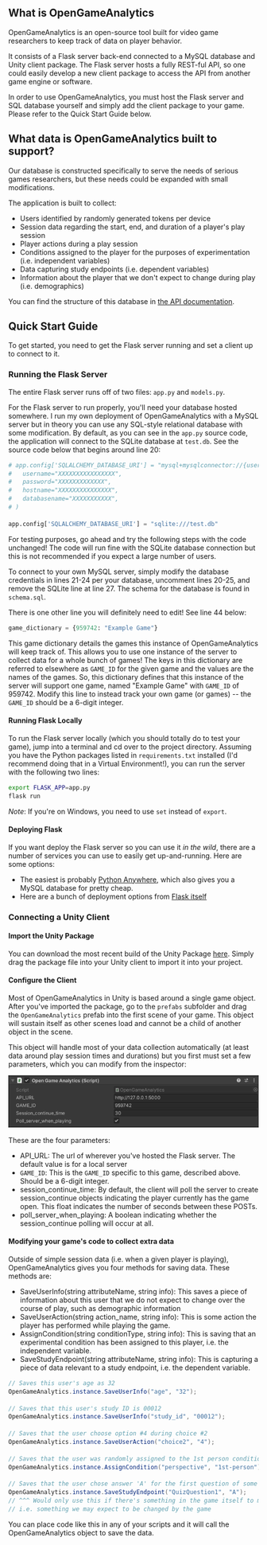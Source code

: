 ## What is OpenGameAnalytics

OpenGameAnalytics is an open-source tool built for video game researchers to keep track of data on player behavior. 

It consists of a Flask server back-end connected to a MySQL database and Unity client package. The Flask server hosts a fully REST-ful API, so one could easily develop a new client package to access the API from another game engine or software.

In order to use OpenGameAnalytics, you must host the Flask server and SQL database yourself and simply add the client package to your game. Please refer to the Quick Start Guide below.

## What data is OpenGameAnalytics built to support?

Our database is constructed specifically to serve the needs of serious games researchers, but these needs could be expanded with small modifications.

The application is built to collect:
- Users identified by randomly generated tokens per device
- Session data regarding the start, end, and duration of a player's play session
- Player actions during a play session
- Conditions assigned to the player for the purposes of experimentation (i.e. independent variables)
- Data capturing study endpoints (i.e. dependent variables)
- Information about the player that we don't expect to change during play (i.e. demographics)

You can find the structure of this database in [the API documentation](https://docs.google.com/document/d/1boJc0PTgcztlJy4J4IM-3FxQNMzzfH5-iXgfxh5r_A4/edit?usp=sharing).

## Quick Start Guide

To get started, you need to get the Flask server running and set a client up to connect to it.

### Running the Flask Server

The entire Flask server runs off of two files: `app.py` and `models.py`. 

For the Flask server to run properly, you'll need your database hosted somewhere. I run my own deployment of OpenGameAnalytics with a MySQL server but in theory you can use any SQL-style relational database with some modification. By default, as you can see in the `app.py` source code, the application will connect to the SQLite database at `test.db`. See the source code below that begins around line 20:

```python
# app.config['SQLALCHEMY_DATABASE_URI'] = "mysql+mysqlconnector://{username}:{password}@{hostname}/{databasename}".format(
# 	username="XXXXXXXXXXXXXXXX",
# 	password="XXXXXXXXXXXXX",
# 	hostname="XXXXXXXXXXXXXXX",
# 	databasename="XXXXXXXXXXX",
# )

app.config['SQLALCHEMY_DATABASE_URI'] = "sqlite:///test.db"
```
For testing purposes, go ahead and try the following steps with the code unchanged! The code will run fine with the SQLite database connection but this is not recommended if you expect a large number of users. 

To connect to your own MySQL server, simply modify the database credentials in lines 21-24 per your database, uncomment lines 20-25, and remove the SQLite line at line 27. The schema for the database is found in `schema.sql`.

There is one other line you will definitely need to edit! See line 44 below:

```python
game_dictionary = {959742: "Example Game"}
```

This game dictionary details the games this instance of OpenGameAnalytics will keep track of. This allows you to use one instance of the server to collect data for a whole bunch of games! The keys in this dictionary are referred to elsewhere as `GAME_ID` for the given game and the values are the names of the games. So, this dictionary defines that this instance of the server will support one game, named "Example Game" with `GAME_ID` of 959742. Modify this line to instead track your own game (or games) -- the `GAME_ID` should be a 6-digit integer.

#### Running Flask Locally

To run the Flask server locally (which you should totally do to test your game), jump into a terminal and cd over to the project directory. Assuming you have the Python packages listed in `requirements.txt` installed (I'd recommend doing that in a Virtual Environment!), you can run the server with the following two lines:

```bash
export FLASK_APP=app.py
flask run
```

*Note*: If you're on Windows, you need to use `set` instead of `export`.

#### Deploying Flask

If you want deploy the Flask server so you can use it *in the wild*, there are a number of services you can use to easily get up-and-running. Here are some options:

- The easiest is probably [Python Anywhere](https://help.pythonanywhere.com/pages/Flask/), which also gives you a MySQL database for pretty cheap.
- Here are a bunch of deployment options from [Flask itself](https://flask.palletsprojects.com/en/2.0.x/deploying/index.html)

### Connecting a Unity Client

#### Import the Unity Package

You can download the most recent build of the Unity Package [here](). Simply drag the package file into your Unity client to import it into your project.

#### Configure the Client

Most of OpenGameAnalytics in Unity is based around a single game object. After you've imported the package, go to the `prefabs` subfolder and drag the `OpenGameAnalytics` prefab into the first scene of your game. This object will sustain itself as other scenes load and cannot be a child of another object in the scene. 

This object will handle most of your data collection automatically (at least data around play session times and durations) but you first must set a few parameters, which you can modify from the inspector:

![Config image](/documentation/unityparameters.png)

These are the four parameters:
- API_URL: The url of wherever you've hosted the Flask server. The default value is for a local server
- `GAME_ID`: This is the `GAME_ID` specific to this game, described above. Should be a 6-digit integer.
- session_continue_time: By default, the client will poll the server to create session_continue objects indicating the player currently has the game open. This float indicates the number of seconds between these POSTs.
- poll_server_when_playing: A boolean indicating whether the session_continue polling will occur at all.

#### Modifying your game's code to collect extra data

Outside of simple session data (i.e. when a given player is playing), OpenGameAnalytics gives you four methods for saving data. These methods are:
- SaveUserInfo(string attributeName, string info): This saves a piece of information about this user that we do not expect to change over the course of play, such as demographic information
- SaveUserAction(string action_name, string info): This is some action the player has performed while playing the game.
- AssignCondition(string conditionType, string info): This is saving that an experimental condition has been assigned to this player, i.e. the independent variable.
- SaveStudyEndpoint(string attributeName, string info): This is capturing a piece of data relevant to a study endpoint, i.e. the dependent variable.

```C#
// Saves this user's age as 32
OpenGameAnalytics.instance.SaveUserInfo("age", "32");

// Saves that this user's study ID is 00012
OpenGameAnalytics.instance.SaveUserInfo("study_id", "00012");

// Saves that the user choose option #4 during choice #2
OpenGameAnalytics.instance.SaveUserAction("choice2", "4");

// Saves that the user was randomly assigned to the 1st person condition
OpenGameAnalytics.instance.AssignCondition("perspective", "1st-person");

// Saves that the user chose answer 'A' for the first question of some quiz
OpenGameAnalytics.instance.SaveStudyEndpoint("QuizQuestion1", "A");
// ^^^ Would only use this if there's something in the game itself to measure an endpoint
// i.e. something we may expect to be changed by the game
```

You can place code like this in any of your scripts and it will call the OpenGameAnalytics object to save the data.










